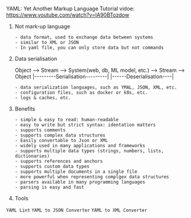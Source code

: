 YAML: Yet Another Markup Language
Tutorial vidoe: https://www.youtube.com/watch?v=IA90BTozdow

1. Not mark-up language

   ```
   - data format, used to exchange data between systems
   - similar to XML or JSON
   - In yaml file, you can only store data but not commands
   ```
   
2. Data serialisation

   Object --> Stream --> System(web, db, ML model, etc.) --> Stream --> Object
   |---------Serialisation---------|                |------Deserialisation----|
   ```
   - data serialization languages, such as YMAL, JSON, XML, etc.
   - configuration files, such as docker or k8s, etc.
   - logs & caches, etc.
   ```
   
3. Benefits

   ```
   - simple & easy to read: human-readable
   - easy to write but strict syntax: identation matters
   - supports comments
   - supports complex data structures
   - Easily convertable to Json or XML
   - widely used in many applications and frameworks
   - supports multiple data types (strings, numbers, lists, dictionaries)
   - supports references and anchors
   - supports custom data types
   - supports multiple documents in a single file
   - more powerful when representing complgex data structures
   - parsers available in many programming languages
   - parsing is easy and fast
   ```
4. Tools

```YAML Lint```
```YAML to JSON Converter```
```YAML to XML Converter```
